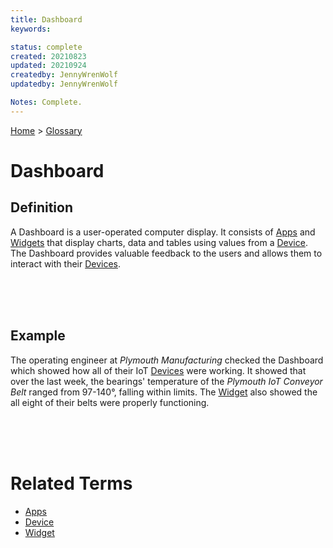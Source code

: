 ```yaml
---
title: Dashboard
keywords: 

status: complete
created: 20210823
updated: 20210924
createdby: JennyWrenWolf
updatedby: JennyWrenWolf

Notes: Complete.
---
```

[Home](../Index.md) > [Glossary](./Index.md)

# Dashboard

## Definition

A Dashboard is a user-operated computer display.  It consists of [Apps](./Apps.md) and [Widgets](./Widget.md) that display charts, data and tables using values from a [Device](./Device.md).  The Dashboard provides valuable feedback to the users and allows them to interact with their [Devices](./Device.md).

<br>
<br>
<br>

## Example

The operating engineer at *Plymouth Manufacturing* checked the Dashboard which showed how all of their IoT [Devices](./Device.md) were working.  It showed that over the last week, the bearings' temperature of the *Plymouth IoT Conveyor Belt* ranged from 97-140°, falling within limits. The [Widget](./Widget.md) also showed the all eight of their belts were properly functioning.

<br>
<br>
<br>

# Related Terms
- [Apps](./Apps.md)
- [Device](./Device.md)
- [Widget](./Widget.md)